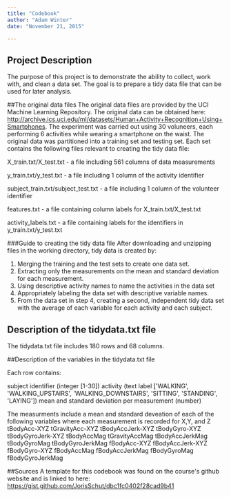 ```yaml
---
title: "Codebook"
author: "Adam Winter"
date: "November 21, 2015"

---
```


## Project Description
The purpose of this project is to demonstrate the ability to collect, work with, and clean a data set.  The goal is to prepare a tidy data file that can be used for later analysis.  

##The original data files
The original data files are provided by the UCI Machine Learning Repository.  The original data can be obtained here: http://archive.ics.uci.edu/ml/datasets/Human+Activity+Recognition+Using+Smartphones.  The experiment was carried out using 30 voluneers, each performing 6 activities while wearing a smartphone on the waist.  The original data was partitioned into a training set and testing set.  Each set contains the following files relevant to creating the tidy data file:

X_train.txt/X_test.txt - a file including 561 columns of data measurements

y_train.txt/y_test.txt - a file including 1 column of the activity identifier

subject_train.txt/subject_test.txt - a file including 1 column of the volunteer identifier

features.txt - a file containing column labels for X_train.txt/X_test.txt

activity_labels.txt - a file containing labels for the identifiers in y_train.txt/y_test.txt


###Guide to creating the tidy data file
After downloading and unzipping files in the working directory, tidy data is created by:

1. Merging the training and the test sets to create one data set.
1. Extracting only the measurements on the mean and standard deviation for each measurement. 
1. Using descriptive activity names to name the activities in the data set
1. Appropriately labeling the data set with descriptive variable names. 
1. From the data set in step 4, creating a second, independent tidy data set with the average of each variable for each activity and each subject.

## Description of the tidydata.txt file
The tidydata.txt file includes 180 rows and 68 columns.

##Description of the variables in the tidydata.txt file

Each row contains:

subject identifier (integer [1-30])
activity (text label ['WALKING', 'WALKING_UPSTAIRS', 'WALKING_DOWNSTAIRS', 'SITTING', 'STANDING', 'LAYING'])
mean and standard deviation per measurement (number)

The measurments include a mean and standard deveation of each of the following variables where each measurement is recorded for X,Y, and Z
tBodyAcc-XYZ
tGravityAcc-XYZ
tBodyAccJerk-XYZ
tBodyGyro-XYZ
tBodyGyroJerk-XYZ
tBodyAccMag
tGravityAccMag
tBodyAccJerkMag
tBodyGyroMag
tBodyGyroJerkMag
fBodyAcc-XYZ
fBodyAccJerk-XYZ
fBodyGyro-XYZ
fBodyAccMag
fBodyAccJerkMag
fBodyGyroMag
fBodyGyroJerkMag


##Sources
A template for this codebook was found on the course's github website and is linked to here:
https://gist.github.com/JorisSchut/dbc1fc0402f28cad9b41
